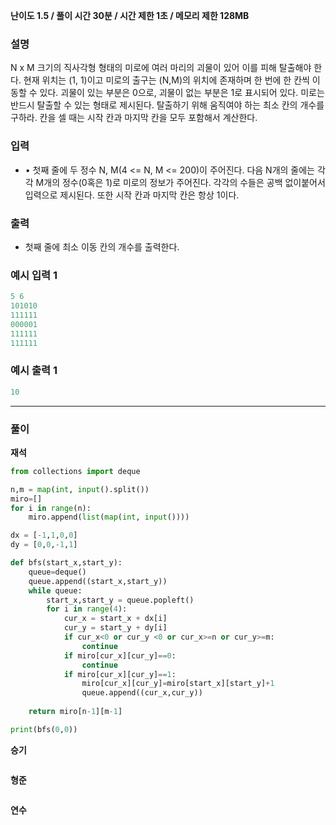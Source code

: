 **난이도 1.5   /  풀이 시간 30분   /  시간 제한 1초   /  메모리 제한 128MB**

### **설명**

N x M 크기의 직사각형 형태의 미로에 여러 마리의 괴물이 있어 이를 피해 탈출해야 한다. 현재 위치는 (1, 1)이고 미로의 출구는 (N,M)의 위치에 존재하며 한 번에 한 칸씩 이동할 수 있다. 괴물이 있는 부분은 0으로, 괴물이 없는 부분은 1로 표시되어 있다. 미로는 반드시 탈출할 수 있는 형태로 제시된다. 탈출하기 위해 움직여야 하는 최소 칸의 개수를 구하라. 칸을 셀 때는 시작 칸과 마지막 칸을 모두 포함해서 계산한다.

### **입력**

- • 첫째 줄에 두 정수 N, M(4 <= N, M <= 200)이 주어진다. 다음 N개의 줄에는 각각 M개의 정수(0혹은 1)로 미로의 정보가 주어진다. 각각의 수들은 공백 없이붙어서 입력으로 제시된다. 또한 시작 칸과 마지막 칸은 항상 1이다.

### **출력**

- 첫째 줄에 최소 이동 칸의 개수를 출력한다.

### **예시 입력 1**

```java
5 6
101010
111111
000001
111111
111111
```

### **예시 출력 1**

```java
10
```

---

### **풀이**

**재석**
```python
from collections import deque

n,m = map(int, input().split())
miro=[]
for i in range(n):
    miro.append(list(map(int, input())))

dx = [-1,1,0,0]
dy = [0,0,-1,1]

def bfs(start_x,start_y):
    queue=deque()
    queue.append((start_x,start_y))
    while queue:
        start_x,start_y = queue.popleft()
        for i in range(4):
            cur_x = start_x + dx[i]
            cur_y = start_y + dy[i]
            if cur_x<0 or cur_y <0 or cur_x>=n or cur_y>=m:
                continue
            if miro[cur_x][cur_y]==0:
                continue
            if miro[cur_x][cur_y]==1:
                miro[cur_x][cur_y]=miro[start_x][start_y]+1
                queue.append((cur_x,cur_y))
    
    return miro[n-1][m-1]

print(bfs(0,0))

```

**승기**

```java

```

**형준**

```java

```

**연수**

```python

```
